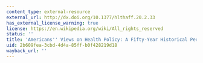 ```yaml
---
content_type: external-resource
external_url: http://dx.doi.org/10.1377/hlthaff.20.2.33
has_external_license_warning: true
license: https://en.wikipedia.org/wiki/All_rights_reserved
status: ''
title: 'Americans'' Views on Health Policy: A Fifty-Year Historical Perspective'
uid: 2b609fea-3cbd-4d4a-85ff-b0f428219d18
wayback_url: ''
---
```

